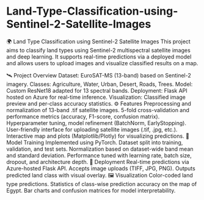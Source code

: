# Land-Type-Classification-using-Sentinel-2-Satellite-Images

🌍 Land Type Classification using Sentinel-2 Satellite Images
This project aims to classify land types using Sentinel-2 multispectral satellite images and deep learning. It supports real-time predictions via a deployed model and allows users to upload images and visualize classified results on a map.

🛰️ Project Overview
Dataset: EuroSAT-MS (13-band) based on Sentinel-2 imagery.
Classes: Agriculture, Water, Urban, Desert, Roads, Trees.
Model: Custom ResNet18 adapted for 13 spectral bands.
Deployment: Flask API hosted on Azure for real-time inference.
Visualization: Classified image preview and per-class accuracy statistics.
⚙️ Features
Preprocessing and normalization of 13-band .tif satellite images.
5-fold cross-validation and performance metrics (accuracy, F1-score, confusion matrix).
Hyperparameter tuning, model refinement (BatchNorm, EarlyStopping).
User-friendly interface for uploading satellite images (.tif, .jpg, etc.).
Interactive map and plots (Matplotlib/Plotly) for visualizing predictions.
🧠 Model Training
Implemented using PyTorch.
Dataset split into training, validation, and test sets.
Normalization based on dataset-wide band mean and standard deviation.
Performance tuned with learning rate, batch size, dropout, and architecture depth.
🚀 Deployment
Real-time predictions via Azure-hosted Flask API.
Accepts image uploads (TIFF, JPG, PNG).
Outputs predicted land class with visual overlay.
🖼️ Visualization
Color-coded land type predictions.
Statistics of class-wise prediction accuracy on the map of Egypt.
Bar charts and confusion matrices for model interpretability.
